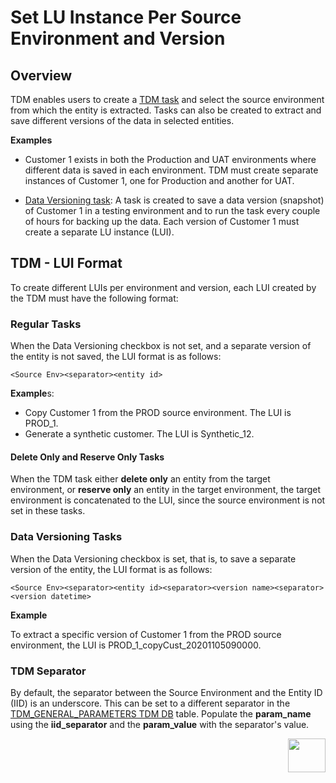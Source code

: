 # Set LU Instance Per Source Environment and Version

## Overview

TDM enables users to create a [TDM task](/articles/TDM/tdm_overview/02_tdm_glossary.md#task) and select the source environment from which the entity is extracted. Tasks can also be created to extract and save different versions of the data in selected entities.

**Examples**

- Customer 1 exists in both the Production and UAT environments where different data is saved in each environment. TDM must create separate instances of Customer 1, one for Production and another for UAT.

- [Data Versioning task](/articles/TDM/tdm_overview/02_tdm_glossary.md#data-flux): A task is created to save a data version (snapshot) of Customer 1 in a testing environment and to run the task every couple of hours for backing up the data. Each version of Customer 1 must create a separate LU instance (LUI).

  

## TDM - LUI Format

To create different LUIs per environment and version, each LUI created by the TDM must have the following format: 

### Regular Tasks

When the  Data Versioning checkbox is not set, and a separate version of the entity is not saved, the LUI format is as follows: 

```
<Source Env><separator><entity id>
```

 **Example**s:

- Copy Customer 1 from the PROD source environment. The LUI is PROD_1.
- Generate a synthetic customer. The LUI is Synthetic_12.

#### Delete Only and Reserve Only Tasks

When the TDM task either **delete only** an entity from the target environment, or **reserve only** an entity in the target environment, the target environment is concatenated to the LUI, since the source environment is not set in these tasks.

### Data Versioning Tasks

When the Data Versioning checkbox is set, that is, to save a separate version of the entity, the LUI format is as follows: 

```
<Source Env><separator><entity id><separator><version name><separator><version datetime>
```

**Example**

To extract a specific version of Customer 1 from the PROD source environment, the LUI is PROD_1_copyCust_20201105090000. 

### TDM Separator

By default, the separator between the Source Environment and the Entity ID (IID) is an underscore. This can be set to a different separator in the [TDM_GENERAL_PARAMETERS TDM DB](/articles/TDM/tdm_architecture/02_tdm_database.md#tdm_general_parameters) table. Populate the **param_name** using the **iid_separator** and the **param_value** with the separator's value.   



[<img align="right" width="60" height="54" src="/articles/images/Next.png">](02_tdm_implementation_flow.md)
